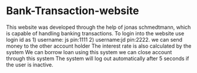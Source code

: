 # Bank-Transaction-website
This website was developed through the help of jonas schmedtmann, which is capable of handling banking transactions.
To login into the website use login id as 1) username: js pin:1111 2) username:jd pin:2222.
we can send money to the other account holder
The interest rate is also calculated by the system
We can borrow loan using this system
we can close account through this system
The system will log out automatically after 5 seconds if the user is inactive.

